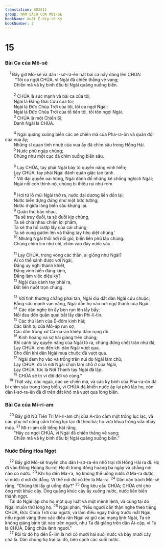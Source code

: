 ```yaml
---
translation: BD2011
group: NĂM SÁCH CỦA MÔI-SE
bookName: Xuất Ê-díp-tô Ký 
bookNumber: 2
---
```


<div class="title"><h1>15</h1><h3>Bài Ca của Mô-sê</h3></div>
<span class="verse xu_15_1"> <sup>1</sup> Bấy giờ Mô-sê và dân I-sơ-ra-ên hát bài ca nầy dâng lên CHÚA:<br/>   “Tôi ca ngợi CHÚA, vì Ngài đã chiến thắng vẻ vang; <br/>  Chiến mã và kỵ binh đều bị Ngài quăng xuống biển.<br/><br/></span>
<span class="verse xu_15_2">  <sup>2</sup> CHÚA là sức mạnh và bài ca của tôi;<br/>  Ngài là Ðấng Giải Cứu của tôi;<br/>  Ngài là Ðức Chúa Trời của tôi, tôi ca ngợi Ngài;<br/>  Ngài là Ðức Chúa Trời của tổ tiên tôi, tôi tôn ngợi Ngài.<br/></span>
<span class="verse xu_15_3">  <sup>3</sup> CHÚA là một Chiến Sĩ;<br/>  Danh Ngài là CHÚA.<br/><br/></span>
<span class="verse xu_15_4">  <sup>4</sup> Ngài quăng xuống biển các xe chiến mã của Pha-ra-ôn và quân đội của vua ấy;<br/>  Những sĩ quan tinh nhuệ của vua ấy đã chìm sâu trong Hồng Hải. <br/></span>
<span class="verse xu_15_5">  <sup>5</sup> Nước phủ ngập chúng;<br/>  Chúng như một cục đá chìm xuống biển sâu.<br/><br/></span>
<span class="verse xu_15_6">  <sup>6</sup> Lạy CHÚA, tay phải Ngài bày tỏ quyền năng vinh hiển;<br/>  Lạy CHÚA, tay phải Ngài đánh quân giặc tan tành.<br/></span>
<span class="verse xu_15_7">  <sup>7</sup> Với đại quyền oai hùng, Ngài đánh đổ những kẻ chống nghịch Ngài;<br/>  Ngài nổi cơn thịnh nộ, chúng bị thiêu rụi như rơm.<br/><br/></span>
<span class="verse xu_15_8">  <sup>8</sup> Hơi từ lỗ mũi Ngài thở ra, nước đại dương liền dồn lại;<br/>  Nước biển dựng đứng như một bức tường;<br/>  Nước ở giữa lòng biển sâu khựng lại.<br/></span>
<span class="verse xu_15_9">  <sup>9</sup> Quân thù bảo nhau,<br/>  ‘Ta sẽ truy đuổi, ta sẽ đuổi kịp chúng,<br/>  Ta sẽ chia nhau chiến lợi phẩm,<br/>  Ta sẽ tha hồ cướp lấy của cải chúng;<br/>  Ta sẽ vung gươm lên và thẳng tay tiêu diệt chúng.’<br/></span>
<span class="verse xu_15_10">  <sup>10</sup> Nhưng Ngài thổi hơi nổi gió, biển liền phủ lấp chúng.<br/>  Chúng chìm lỉm như chì, chìm vào đáy nước sâu.<br/><br/></span>
<span class="verse xu_15_11">  <sup>11</sup> Lạy CHÚA, trong vòng các thần, ai giống như Ngài?<br/>  Ai có thể sánh được với Ngài,<br/>  Ðấng uy nghi thánh khiết,<br/>  Ðấng vinh hiển đáng kinh,<br/>  Ðấng làm việc diệu kỳ?<br/></span>
<span class="verse xu_15_12">  <sup>12</sup> Ngài đưa cánh tay phải ra,<br/>  Ðất liền nuốt trọn chúng.<br/><br/></span>
<span class="verse xu_15_13">  <sup>13</sup> Với tình thương chẳng phai tàn, Ngài dìu dắt dân Ngài cứu chuộc;<br/>  Bằng sức mạnh vạn năng, Ngài dẫn họ vào nơi ngự thánh của Ngài.<br/></span>
<span class="verse xu_15_14">  <sup>14</sup> Các dân nghe tin ấy bèn run lên lẩy bẩy;<br/>  Nỗi đau đớn quằn quại bắt lấy dân Phi-li-tin.<br/></span>
<span class="verse xu_15_15">  <sup>15</sup> Các thủ lãnh của Ê-đôm kinh hãi;<br/>  Các lãnh tụ của Mô-áp run sợ,<br/>  Các dân trong xứ Ca-na-an khiếp đảm rụng rời.<br/></span>
<span class="verse xu_15_16">  <sup>16</sup> Kinh hoàng và sợ hãi giáng trên chúng;<br/>  Khi cánh tay quyền năng của Ngài tỏ ra, chúng đứng chết trân như đá;<br/>  Lạy CHÚA, cho đến khi dân Ngài vượt qua,<br/>  Cho đến khi dân Ngài mua chuộc đã vượt qua.<br/></span>
<span class="verse xu_15_17">  <sup>17</sup> Ngài đem họ vào và trồng trên núi do Ngài làm chủ;<br/>  Lạy CHÚA, đó là nơi Ngài chọn làm chỗ ở của Ngài,<br/>  Lạy CHÚA, tức là Nơi Thánh tay Ngài đã lập.<br/></span>
<span class="verse xu_15_18">  <sup>18</sup> CHÚA sẽ trị vì đời đời vô cùng.”<br/></span>
<span class="verse xu_15_19"> <sup>19</sup> Thật vậy, các ngựa, các xe chiến mã, và các kỵ binh của Pha-ra-ôn đã bị chìm sâu trong lòng biển, vì CHÚA đã khiến nước ập lại phủ lấp họ, còn dân I-sơ-ra-ên đã đi trên đất khô mà vượt qua lòng biển.<br/></span>
<div class="title"><h3>Bài Ca của Mi-ri-am</h3></div>
<span class="verse xu_15_20"> <sup>20</sup> Bấy giờ Nữ Tiên Tri Mi-ri-am chị của A-rôn cầm một trống lục lạc, và các phụ nữ cũng cầm trống lục lạc đi theo bà; họ vừa khua trống vừa nhảy múa. </span>
<span class="verse xu_15_21"><sup>21</sup> Mi-ri-am cất tiếng hát rằng,<br/>  “Hãy ca ngợi CHÚA, vì Ngài đã chiến thắng vẻ vang; <br/>  Chiến mã và kỵ binh đều bị Ngài quăng xuống biển.”<br/></span>
<div class="title"><h3>Nước Ðắng Hóa Ngọt</h3></div>
<span class="verse xu_15_22"> <sup>22</sup> Bấy giờ Mô-sê truyền cho dân I-sơ-ra-ên nhổ trại rời Hồng Hải ra đi. Họ đi vào Đồng Hoang Su-rơ. Họ đi trong đồng hoang ba ngày và chẳng nơi nào có nước. </span>
<span class="verse xu_15_23"><sup>23</sup> Khi họ đến Ma-ra, họ không thể uống nước ở Ma-ra được, vì nước ở nơi đó đắng. Vì thế nơi đó có tên là Ma-ra. </span>
<span class="verse xu_15_24"><sup>24</sup> Dân oán trách Mô-sê rằng, “Chúng tôi lấy gì uống đây?” </span>
<span class="verse xu_15_25"><sup>25</sup> Ông kêu cầu CHÚA; CHÚA chỉ cho ông một khúc cây. Ông quăng khúc cây ấy xuống nước, nước liền biến thành ngọt.<br/> Tại đó Ngài lập cho họ một quy luật và một mệnh lệnh, và cũng tại đó Ngài muốn thử lòng họ. </span>
<span class="verse xu_15_26"><sup>26</sup> Ngài phán, “Nếu ngươi cẩn thận nghe theo tiếng CHÚA, Ðức Chúa Trời của ngươi, và làm điều ngay thẳng trước mắt Ngài, nếu ngươi vâng theo các điều răn Ngài và giữ các mạng lịnh Ngài, Ta sẽ không giáng bịnh tật nào trên ngươi, như Ta đã giáng trên dân Ai-cập, vì Ta là CHÚA, Ðấng chữa lành ngươi.”<br/></span>
<span class="verse xu_15_27"> <sup>27</sup> Rồi từ đó họ đến Ê-lim là nơi có mười hai suối nước và bảy mươi cây chà là. Dân chúng hạ trại tại đó, bên cạnh các suối nước.<br/></span>
